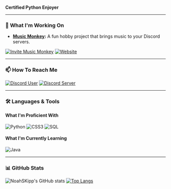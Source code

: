 **Certified Python Enjoyer**

---

### 🔭 **What I'm Working On**

- **[Music Monkey](https://getmusicmonkey.com):** A fun hobby project that brings music to your Discord servers.

[![Invite Music Monkey](https://img.shields.io/badge/Invite-Music%20Monkey-blue.svg?style=for-the-badge)](https://discord.com/oauth2/authorize?client_id=1228071177239531620) [![Website](https://img.shields.io/badge/Website-getmusicmonkey.com-green?style=for-the-badge&logo=internet-explorer)](https://getmusicmonkey.com)

---

### 📫 **How To Reach Me**

[![Discord User](https://img.shields.io/badge/Discord-Alpramann-7289DA?style=for-the-badge&logo=discord&logoColor=white)](https://discord.gg/6WqKtrXjhn) [![Discord Server](https://img.shields.io/badge/Join%20My%20Discord%20Server-7289DA?style=for-the-badge&logo=discord&logoColor=white)](https://discord.gg/6WqKtrXjhn)

---

### 🛠️ **Languages & Tools**

#### **What I'm Proficient With**
![Python](https://img.shields.io/badge/Python-3776AB?style=for-the-badge&logo=python&logoColor=white) ![CSS3](https://img.shields.io/badge/CSS3-1572B6?style=for-the-badge&logo=css3&logoColor=white) ![SQL](https://img.shields.io/badge/SQL-4479A1?style=for-the-badge&logo=mysql&logoColor=white)

#### **What I'm Currently Learning**
![Java](https://img.shields.io/badge/Java-007396?style=for-the-badge&logo=openjdk&logoColor=white)

---

### 📊 **GitHub Stats**

![NoahSKipp's GitHub stats](https://github-readme-stats.vercel.app/api?username=NoahSkipp&show_icons=true&theme=dark) [![Top Langs](https://github-readme-stats.vercel.app/api/top-langs/?username=NoahSkipp&layout=compact&theme=dark)](https://github.com/anuraghazra/github-readme-stats)
